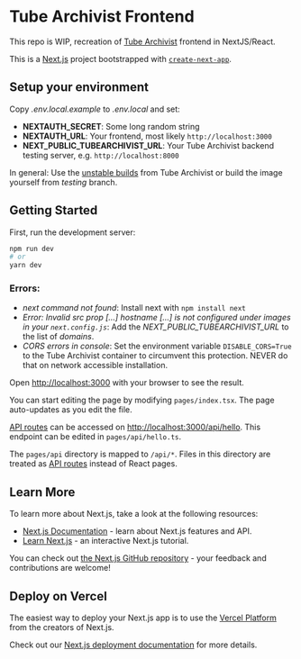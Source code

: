 # Tube Archivist Frontend

This repo is WIP, recreation of [Tube Archivist](https://github.com/tubearchivist/tubearchivist) frontend in NextJS/React.

This is a [Next.js](https://nextjs.org/) project bootstrapped with [`create-next-app`](https://github.com/vercel/next.js/tree/canary/packages/create-next-app).

## Setup your environment
Copy *.env.local.example* to *.env.local* and set:
- **NEXTAUTH_SECRET**: Some long random string
- **NEXTAUTH_URL**: Your frontend, most likely `http://localhost:3000`
- **NEXT_PUBLIC_TUBEARCHIVIST_URL**: Your Tube Archivist backend testing server, e.g. `http://localhost:8000`

In general: Use the [unstable builds](https://github.com/tubearchivist/tubearchivist/blob/master/CONTRIBUTING.md#releases) from Tube Archivist or build the image yourself from *testing* branch. 

## Getting Started

First, run the development server:

```bash
npm run dev
# or
yarn dev
```

### Errors:
- *next command not found*: Install next with `npm install next`
- *Error: Invalid src prop [...] hostname [...] is not configured under images in your `next.config.js`*: Add the *NEXT_PUBLIC_TUBEARCHIVIST_URL* to the list of *domains*.
- *CORS errors in console*: Set the environment variable `DISABLE_CORS=True` to the Tube Archivist container to circumvent this protection. NEVER do that on network accessible installation.

Open [http://localhost:3000](http://localhost:3000) with your browser to see the result.

You can start editing the page by modifying `pages/index.tsx`. The page auto-updates as you edit the file.

[API routes](https://nextjs.org/docs/api-routes/introduction) can be accessed on [http://localhost:3000/api/hello](http://localhost:3000/api/hello). This endpoint can be edited in `pages/api/hello.ts`.

The `pages/api` directory is mapped to `/api/*`. Files in this directory are treated as [API routes](https://nextjs.org/docs/api-routes/introduction) instead of React pages.

## Learn More

To learn more about Next.js, take a look at the following resources:

- [Next.js Documentation](https://nextjs.org/docs) - learn about Next.js features and API.
- [Learn Next.js](https://nextjs.org/learn) - an interactive Next.js tutorial.

You can check out [the Next.js GitHub repository](https://github.com/vercel/next.js/) - your feedback and contributions are welcome!

## Deploy on Vercel

The easiest way to deploy your Next.js app is to use the [Vercel Platform](https://vercel.com/new?utm_medium=default-template&filter=next.js&utm_source=create-next-app&utm_campaign=create-next-app-readme) from the creators of Next.js.

Check out our [Next.js deployment documentation](https://nextjs.org/docs/deployment) for more details.
